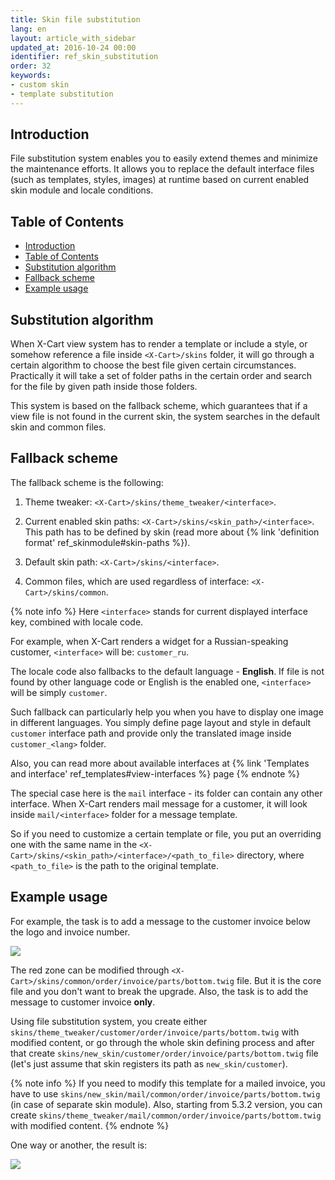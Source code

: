 ```yaml
---
title: Skin file substitution
lang: en
layout: article_with_sidebar
updated_at: 2016-10-24 00:00
identifier: ref_skin_substitution
order: 32
keywords:
- custom skin
- template substitution
---
```


## Introduction

File substitution system enables you to easily extend themes and minimize the maintenance efforts. It allows you to replace the default interface files (such as templates, styles, images) at runtime based on current enabled skin module and locale conditions.

## Table of Contents

*   [Introduction](#introduction)
*   [Table of Contents](#table-of-contents)
*   [Substitution algorithm](#substitution-algorithm)
*   [Fallback scheme](#fallback-scheme)
*   [Example usage](#example-usage)

## Substitution algorithm 

When X-Cart view system has to render a template or include a style, or somehow reference a file inside `<X-Cart>/skins` folder, it will go through a certain algorithm to choose the best file given certain circumstances. Practically it will take a set of folder paths in the certain order and search for the file by given path inside those folders. 

This system is based on the fallback scheme, which guarantees that if a view file is not found in the current skin, the system searches in the default skin and common files.

## Fallback scheme

The fallback scheme is the following:

1.  Theme tweaker: `<X-Cart>/skins/theme_tweaker/<interface>`.

2.  Current enabled skin paths: `<X-Cart>/skins/<skin_path>/<interface>`. This path has to be defined by skin (read more about {% link 'definition format' ref_skinmodule#skin-paths %}). 

3.  Default skin path: `<X-Cart>/skins/<interface>`. 

4.  Common files, which are used regardless of interface: `<X-Cart>/skins/common`.

{% note info %}
Here `<interface>` stands for current displayed interface key, combined with locale code. 

For example, when X-Cart renders a widget for a Russian-speaking customer, `<interface>` will be: `customer_ru`. 

The locale code also fallbacks to the default language - **English**. If file is not found by other language code or English is the enabled one, `<interface>` will be simply `customer`.

Such fallback can particularly help you when you have to display one image in different languages. You simply define page layout and style in default `customer` interface path and provide only the translated image inside `customer_<lang>` folder.

Also, you can read more about available interfaces at {% link 'Templates and interface' ref_templates#view-interfaces %} page
{% endnote %}

The special case here is the `mail` interface - its folder can contain any other interface. When X-Cart renders mail message for a customer, it will look inside `mail/<interface>` folder for a message template.

So if you need to customize a certain template or file, you put an overriding one with the same name in the `<X-Cart>/skins/<skin_path>/<interface>/<path_to_file>` directory, where `<path_to_file>` is the path to the original template.

## Example usage

For example, the task is to add a message to the customer invoice below the logo and invoice number. 

![]({{site.baseurl}}/attachments/ref_skin_substitution/before.png)

The red zone can be modified through `<X-Cart>/skins/common/order/invoice/parts/bottom.twig` file. But it is the core file and you don't want to break the upgrade. Also, the task is to add the message to customer invoice **only**.

Using file substitution system, you create either `skins/theme_tweaker/customer/order/invoice/parts/bottom.twig` with modified content, or go through the whole skin defining process and after that create `skins/new_skin/customer/order/invoice/parts/bottom.twig` file (let's just assume that skin registers its path as `new_skin/customer`).

{% note info %}
If you need to modify this template for a mailed invoice, you have to use `skins/new_skin/mail/common/order/invoice/parts/bottom.twig` (in case of separate skin module). Also, starting from 5.3.2 version, you can create `skins/theme_tweaker/mail/common/order/invoice/parts/bottom.twig` with modified content.
{% endnote %}

One way or another, the result is:

![]({{site.baseurl}}/attachments/ref_skin_substitution/after.png)

